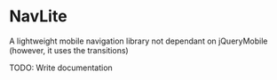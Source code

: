 NavLite
=======

A lightweight mobile navigation library not dependant on jQueryMobile (however, it uses the transitions)

TODO: Write documentation
